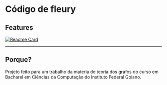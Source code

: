 # Código de fleury

## Features
[![Readme Card](https://github-readme-stats.vercel.app/api/pin/?username=JosuePimentel&repo=fleury&show_owner=true&theme=dark&locale=pt-br&icon_color=true)](https://github.com/JosuePimentel/fleury)


---

## Porque?
Projeto feito para um trabalho da materia de teoria dos grafos do curso em Bacharel em Ciências da Computação do Instituto Federal Goiano.
